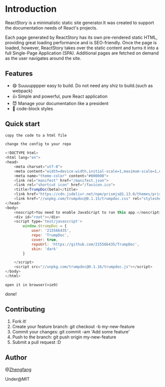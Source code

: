 # Introduction

ReactStory is a minimalistic static site generator.It was created to support the documentation needs of React's projects.

Each page generated by ReactStory has its own pre-rendered static HTML, providing great loading performance and is SEO-friendly. Once the page is loaded, however, ReactStory takes over the static content and turns it into a full Single-Page Application (SPA). Additional pages are fetched on demand as the user navigates around the site.

## Features

* 😄 Suuuupppper easy to build. Do not need any shiz to build.(such as webpack)
* 👍 Simple and powerful, pure React application
* 😈 Manage your documentation like a president
* 📄 code-block styles

## Quick start

```js
copy the code to a html file

change the config to your repo
```

```js
<!DOCTYPE html>
<html lang="en">
<head>
    <meta charset="utf-8">
    <meta content="width=device-width,initial-scale=1,maximum-scale=1,user-scalable=0;" name="viewport" />
    <meta name="theme-color" content="#000000">
    <link rel="manifest" href="/manifest.json">
    <link rel="shortcut icon" href="/favicon.ico">
    <title>TrumpDoc(beta)</title>
    <link href="https://cdn.jsdelivr.net/npm/prismjs@1.13.0/themes/prism-okaidia.css" rel="stylesheet">
    <link href="//unpkg.com/trumpdoc@0.1.15/trumpdoc.css" rel="stylesheet">
</head>
<body>
    <noscript>You need to enable JavaScript to run this app.</noscript>
    <div id="root"></div>
    <script type='text/javascript'>
        window.$trumpDoc = {
            user: '215566435',
            repo: 'TrumpDoc',
            cover: true,
            repoUrl: 'https://github.com/215566435/TrumpDoc',
            skin: 'dark'
        }

    </script>
    <script src="//unpkg.com/trumpdoc@0.1.16/trumpdoc.js"></script>
</body>
</html>
```

`open it in browser(>ie9)`

done!

## Contributing

1.  Fork it!
2.  Create your feature branch: git checkout -b my-new-feature
3.  Commit your changes: git commit -am 'Add some feature'
4.  Push to the branch: git push origin my-new-feature
5.  Submit a pull request :D

## Author

@[Zhengfang](https://github.com/215566435)

Under@MIT
